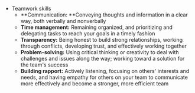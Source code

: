 - Teamwork skills
	- **Communication: **Conveying thoughts and information in a clear way, both verbally and nonverbally
	- **Time management:** Remaining organized, and prioritizing and delegating tasks to reach your goals in a timely fashion
	- **Transparency:** Being honest to build strong relationships, working through conflicts, developing trust, and effectively working together
	- **Problem-solving:** Using critical thinking or creativity to deal with challenges and issues along the way; working toward a solution for the team's success
	- **Building rapport:** Actively listening, focusing on others' interests and needs, and having empathy for others on your team to communicate more effectively and become a stronger, more efficient team
